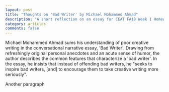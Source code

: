 ```yaml
---
layout: post
title: "Thoughts on 'Bad Writer' by Michael Mohammed Ahmad"
description: "A short reflection on an essay for CEAT FA18 Week 1 Homework assignment"
category: articles
comments: false
---
```


  Michael Mohammed Ahmad sums his understanding of poor creative writing in the conversational narrative essay, 'Bad Writer'. Drawing from refreshingly original personal anecdotes and an acute sense of humor, the author describes the common features that characterize a 'bad writer'. In the essay, he insists that instead of offending bad writers, he "seeks to inspire bad writers, [and] to encourage them to take creative writing more seriously".
  
  Another paragraph
  
